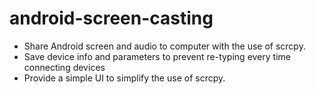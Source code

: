 # android-screen-casting

- Share Android screen and audio to computer with the use of scrcpy.
- Save device info and parameters to prevent re-typing every time connecting devices
- Provide a simple UI to simplify the use of scrcpy.